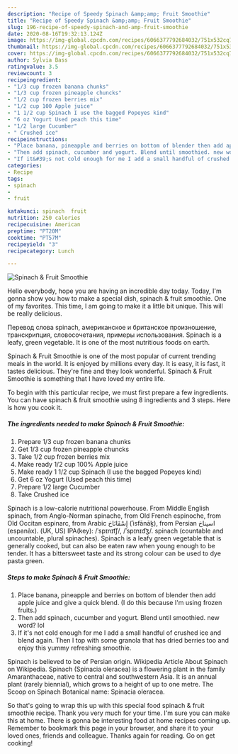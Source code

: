 ```yaml
---
description: "Recipe of Speedy Spinach &amp;amp; Fruit Smoothie"
title: "Recipe of Speedy Spinach &amp;amp; Fruit Smoothie"
slug: 196-recipe-of-speedy-spinach-and-amp-fruit-smoothie
date: 2020-08-16T19:32:13.124Z
image: https://img-global.cpcdn.com/recipes/6066377792684032/751x532cq70/spinach-fruit-smoothie-recipe-main-photo.jpg
thumbnail: https://img-global.cpcdn.com/recipes/6066377792684032/751x532cq70/spinach-fruit-smoothie-recipe-main-photo.jpg
cover: https://img-global.cpcdn.com/recipes/6066377792684032/751x532cq70/spinach-fruit-smoothie-recipe-main-photo.jpg
author: Sylvia Bass
ratingvalue: 3.5
reviewcount: 3
recipeingredient:
- "1/3 cup frozen banana chunks"
- "1/3 cup frozen pineapple chuncks"
- "1/2 cup frozen berries mix"
- "1/2 cup 100 Apple juice"
- "1 1/2 cup Spinach I use the bagged Popeyes kind"
- "6 oz Yogurt Used peach this time"
- "1/2 large Cucumber"
- " Crushed ice"
recipeinstructions:
- "Place banana, pineapple and berries on bottom of blender then add apple juice and give a quick blend. (I do this because I&#39;m using frozen fruits.)"
- "Then add spinach, cucumber and yogurt. Blend until smoothied. new word? lol"
- "If it&#39;s not cold enough for me I add a small handful of crushed ice and blend again. Then I top with some granola that has dried berries too and enjoy this yummy refreshing smoothie."
categories:
- Recipe
tags:
- spinach
- 
- fruit

katakunci: spinach  fruit 
nutrition: 250 calories
recipecuisine: American
preptime: "PT20M"
cooktime: "PT57M"
recipeyield: "3"
recipecategory: Lunch

---
```



![Spinach &amp; Fruit Smoothie](https://img-global.cpcdn.com/recipes/6066377792684032/751x532cq70/spinach-fruit-smoothie-recipe-main-photo.jpg)

Hello everybody, hope you are having an incredible day today. Today, I'm gonna show you how to make a special dish, spinach &amp; fruit smoothie. One of my favorites. This time, I am going to make it a little bit unique. This will be really delicious.

Перевод слова spinach, американское и британское произношение, транскрипция, словосочетания, примеры использования. Spinach is a leafy, green vegetable. It is one of the most nutritious foods on earth.

Spinach &amp; Fruit Smoothie is one of the most popular of current trending meals in the world. It is enjoyed by millions every day. It is easy, it is fast, it tastes delicious. They're fine and they look wonderful. Spinach &amp; Fruit Smoothie is something that I have loved my entire life.


To begin with this particular recipe, we must first prepare a few ingredients. You can have spinach &amp; fruit smoothie using 8 ingredients and 3 steps. Here is how you cook it.

##### The ingredients needed to make Spinach &amp; Fruit Smoothie:

1. Prepare 1/3 cup frozen banana chunks
1. Get 1/3 cup frozen pineapple chuncks
1. Take 1/2 cup frozen berries mix
1. Make ready 1/2 cup 100% Apple juice
1. Make ready 1 1/2 cup Spinach (I use the bagged Popeyes kind)
1. Get 6 oz Yogurt (Used peach this time)
1. Prepare 1/2 large Cucumber
1. Take  Crushed ice


Spinach is a low-calorie nutritional powerhouse. From Middle English spinach, from Anglo-Norman spinache, from Old French espinoche, from Old Occitan espinarc, from Arabic إِسْفَانَاخ‎ (ʾisfānāḵ), from Persian اسپناخ‎ (espanâx). (UK, US) IPA(key): /ˈspɪnɪt͡ʃ/, /ˈspɪnɪd͡ʒ/. spinach (countable and uncountable, plural spinaches). Spinach is a leafy green vegetable that is generally cooked, but can also be eaten raw when young enough to be tender. It has a bittersweet taste and its strong colour can be used to dye pasta green. 

##### Steps to make Spinach &amp; Fruit Smoothie:

1. Place banana, pineapple and berries on bottom of blender then add apple juice and give a quick blend. (I do this because I&#39;m using frozen fruits.)
1. Then add spinach, cucumber and yogurt. Blend until smoothied. new word? lol
1. If it&#39;s not cold enough for me I add a small handful of crushed ice and blend again. Then I top with some granola that has dried berries too and enjoy this yummy refreshing smoothie.


Spinach is believed to be of Persian origin. Wikipedia Article About Spinach on Wikipedia. Spinach (Spinacia oleracea) is a flowering plant in the family Amaranthaceae, native to central and southwestern Asia. It is an annual plant (rarely biennial), which grows to a height of up to one metre. The Scoop on Spinach Botanical name: Spinacia oleracea. 

So that's going to wrap this up with this special food spinach &amp; fruit smoothie recipe. Thank you very much for your time. I'm sure you can make this at home. There is gonna be interesting food at home recipes coming up. Remember to bookmark this page in your browser, and share it to your loved ones, friends and colleague. Thanks again for reading. Go on get cooking!
